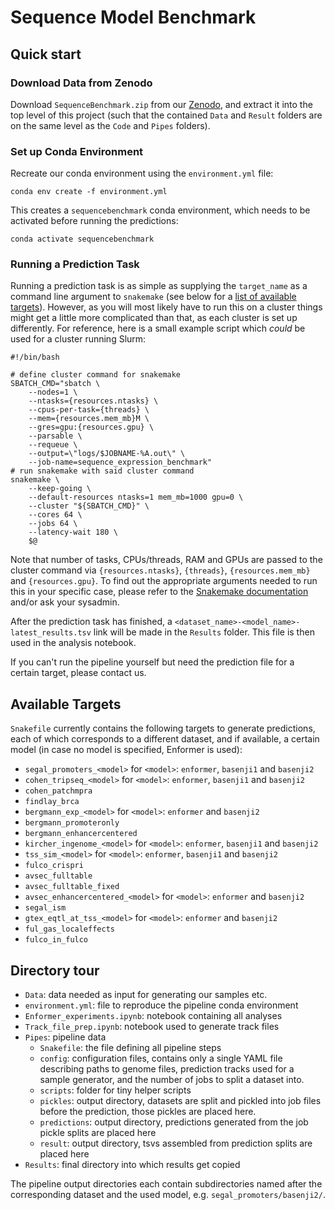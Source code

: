 # Sequence Model Benchmark

## Quick start

### Download Data from Zenodo

Download `SequenceBenchmark.zip` from our [Zenodo](https://zenodo.org/record/7076228#.YyGd6vexVhE), and extract it into the top level of this project (such that the contained `Data` and `Result` folders are on the same level as the `Code` and `Pipes` folders).

### Set up Conda Environment

Recreate our conda environment using the `environment.yml` file:
```
conda env create -f environment.yml
```
This creates a `sequencebenchmark` conda environment, which needs to be activated before running the predictions:
```
conda activate sequencebenchmark
```

### Running a Prediction Task

Running a prediction task is as simple as supplying the `target_name` as a command line argument to `snakemake` (see below for a [list of available targets](#available-targets)). 
However, as you will most likely have to run this on a cluster things might get a little more complicated than that, as each cluster is set up differently.
For reference, here is a small example script which *could* be used for a cluster running Slurm:
```
#!/bin/bash

# define cluster command for snakemake
SBATCH_CMD="sbatch \
    --nodes=1 \
    --ntasks={resources.ntasks} \
    --cpus-per-task={threads} \
    --mem={resources.mem_mb}M \
    --gres=gpu:{resources.gpu} \
    --parsable \
    --requeue \
    --output=\"logs/$JOBNAME-%A.out\" \
    --job-name=sequence_expression_benchmark"
# run snakemake with said cluster command
snakemake \
    --keep-going \
    --default-resources ntasks=1 mem_mb=1000 gpu=0 \
    --cluster "${SBATCH_CMD}" \
    --cores 64 \
    --jobs 64 \
    --latency-wait 180 \
    $@
```
Note that number of tasks, CPUs/threads, RAM and GPUs are passed to the cluster command via `{resources.ntasks}`, `{threads}`, `{resources.mem_mb}` and `{resources.gpu}`.
To find out the appropriate arguments needed to run this in your specific case, please refer to the [Snakemake documentation](https://snakemake.readthedocs.io/en/stable) and/or ask your sysadmin.

After the prediction task has finished, a `<dataset_name>-<model_name>-latest_results.tsv` link will be made in the `Results` folder. This file is then used in the analysis notebook.

If you can't run the pipeline yourself but need the prediction file for a certain target, please contact us.

## Available Targets
`Snakefile` currently contains the following targets to generate predictions, each of which corresponds to a different dataset, and if available, a certain model (in case no model is specified, Enformer is used):

- `segal_promoters_<model>` for `<model>`: `enformer`, `basenji1` and `basenji2`
- `cohen_tripseq_<model>` for `<model>`: `enformer`, `basenji1` and `basenji2`
- `cohen_patchmpra`
- `findlay_brca`
- `bergmann_exp_<model>` for `<model>`: `enformer` and `basenji2`
- `bergmann_promoteronly`
- `bergmann_enhancercentered`
- `kircher_ingenome_<model>` for `<model>`: `enformer`, `basenji1` and `basenji2`
- `tss_sim_<model>` for `<model>`: `enformer`, `basenji1` and `basenji2`
- `fulco_crispri`
- `avsec_fulltable`
- `avsec_fulltable_fixed`
- `avsec_enhancercentered_<model>` for `<model>`: `enformer` and `basenji2`
- `segal_ism`
- `gtex_eqtl_at_tss_<model>` for `<model>`: `enformer` and `basenji2`
- `ful_gas_localeffects`
- `fulco_in_fulco`

## Directory tour
- `Data`: data needed as input for generating our samples etc.
- `environment.yml`: file to reproduce the pipeline conda environment
- `Enformer_experiments.ipynb`: notebook containing all analyses
- `Track_file_prep.ipynb`: notebook used to generate track files
- `Pipes`: pipeline data
  - `Snakefile`: the file defining all pipeline steps
  - `config`: configuration files, contains only a single YAML file describing paths to genome files, prediction tracks used for a sample generator, and the number of jobs to split a dataset into.
  - `scripts`: folder for tiny helper scripts
  - `pickles`: output directory, datasets are split and pickled into job files before the prediction, those pickles are placed here.
  - `predictions`: output directory, predictions generated from the job pickle splits are placed here
  - `result`: output directory, tsvs assembled from prediction splits are placed here
- `Results`: final directory into which results get copied 

The pipeline output directories each contain subdirectories named after the corresponding dataset and the used model, e.g. `segal_promoters/basenji2/`.
